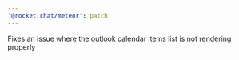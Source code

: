 ```yaml
---
'@rocket.chat/meteor': patch
---
```


Fixes an issue where the outlook calendar items list is not rendering properly
